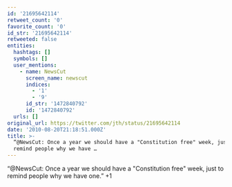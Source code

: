 ```yaml
---
id: '21695642114'
retweet_count: '0'
favorite_count: '0'
id_str: '21695642114'
retweeted: false
entities:
  hashtags: []
  symbols: []
  user_mentions:
    - name: NewsCut
      screen_name: newscut
      indices:
        - '1'
        - '9'
      id_str: '1472840792'
      id: '1472840792'
  urls: []
original_url: https://twitter.com/jth/status/21695642114
date: '2010-08-20T21:18:51.000Z'
title: >-
  “@NewsCut: Once a year we should have a "Constitution free" week, just to
  remind people why we have …
---
```


“@NewsCut: Once a year we should have a "Constitution free" week, just to remind people why we have one.” +1